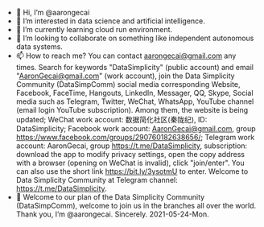 - 👋 Hi, I’m @aarongecai
- 👀 I’m interested in data science and artificial intelligence.
- 🌱 I’m currently learning cloud run environment.
- 💞️ I’m looking to collaborate on something like independent autonomous data systems.
- 📫 How to reach me? You can contact aarongecai@gmail.com any times. Search for keywords "DataSimplicity" (public account) and email "AaronGecai@gmail.com" (work account), join the Data Simplicity Community (DataSimpComm) social media corresponding Website, Facebook, FaceTime, Hangouts, LinkedIn, Messager, QQ, Skype, Social media such as Telegram, Twitter, WeChat, WhatsApp, YouTube channel (email login YouTube subscription). Among them, the website is being updated; WeChat work account: 数据简化社区(秦陇纪), ID: DataSimplicity; Facebook work account: AaronGecai@gmail.com, group https://www.facebook.com/groups/290760182638656/; Telegram work account: AaronGecai, group https://t.me/DataSimplicity, subscription: download the app to modify privacy settings, open the copy address with a browser (opening on WeChat is invalid), click "join/enter". You can also use the short link https://bit.ly/3ysotmU to enter. Welcome to Data Simplicity Community at Telegram channel: https://t.me/DataSimplicity.
- 👋 Welcome to our plan of the Data Simplicity Community (DataSimpComm), welcome to join us in the branches all over the world. Thank you, I’m @aarongecai. Sincerely. 2021-05-24-Mon. 

<!---
aarongecai/aarongecai is a ✨ special ✨ repository because its `README.md` (this file) appears on your GitHub profile.
You can click the Preview link to take a look at your changes.
--->
